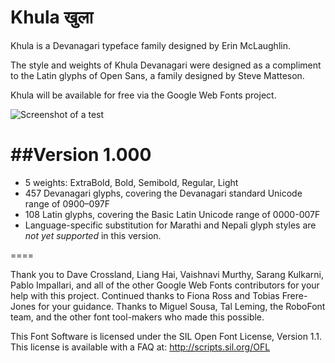Khula खुला 
=====

Khula is a Devanagari typeface family designed by Erin McLaughlin. 

The style and weights of Khula Devanagari were designed as a compliment to the Latin glyphs of Open Sans, a family designed by Steve Matteson.

Khula will be available for free via the Google Web Fonts project.

![Screenshot of a test](https://github.com/erinmclaughlin/Khula/blob/master/tests/Khula_sm_preview.png)</a>


##Version 1.000
==== 
* 5 weights: ExtraBold, Bold, Semibold, Regular, Light
* 457 Devanagari glyphs, covering the Devanagari standard Unicode range of 0900–097F
* 108 Latin glyphs, covering the Basic Latin Unicode range of 0000-007F
* Language-specific substitution for Marathi and Nepali glyph styles are _not yet supported_ in this version.

====

Thank you to Dave Crossland, Liang Hai, Vaishnavi Murthy, Sarang Kulkarni, Pablo Impallari, and all of the other Google Web Fonts contributors for your help with this project. Continued thanks to Fiona Ross and Tobias Frere-Jones for your guidance. Thanks to Miguel Sousa, Tal Leming, the RoboFont team, and the other font tool-makers who made this possible.

This Font Software is licensed under the SIL Open Font License, Version 1.1. This license is available with a FAQ at: http://scripts.sil.org/OFL
